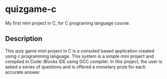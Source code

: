 # quizgame-c
My first mini project in C, for C programing language course.

## Description
This quiz game mini project in C is a consoled based application created using c programming language. This system is a simple mini project and compiled in Code::Blocks IDE using GCC compiler. In this project, the user is asked a series of questions and is offered a monetary prize for each accurate answer.
